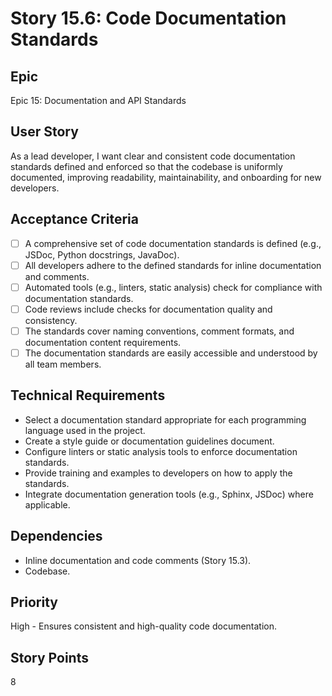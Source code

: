 # Story 15.6: Code Documentation Standards

## Epic
Epic 15: Documentation and API Standards

## User Story
As a lead developer, I want clear and consistent code documentation standards defined and enforced so that the codebase is uniformly documented, improving readability, maintainability, and onboarding for new developers.

## Acceptance Criteria
- [ ] A comprehensive set of code documentation standards is defined (e.g., JSDoc, Python docstrings, JavaDoc).
- [ ] All developers adhere to the defined standards for inline documentation and comments.
- [ ] Automated tools (e.g., linters, static analysis) check for compliance with documentation standards.
- [ ] Code reviews include checks for documentation quality and consistency.
- [ ] The standards cover naming conventions, comment formats, and documentation content requirements.
- [ ] The documentation standards are easily accessible and understood by all team members.

## Technical Requirements
- Select a documentation standard appropriate for each programming language used in the project.
- Create a style guide or documentation guidelines document.
- Configure linters or static analysis tools to enforce documentation standards.
- Provide training and examples to developers on how to apply the standards.
- Integrate documentation generation tools (e.g., Sphinx, JSDoc) where applicable.

## Dependencies
- Inline documentation and code comments (Story 15.3).
- Codebase.

## Priority
High - Ensures consistent and high-quality code documentation.

## Story Points
8
